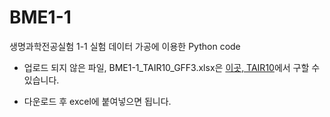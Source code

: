 # BME1-1
생명과학전공실험 1-1 실험 데이터 가공에 이용한 Python code

+ 업로드 되지 않은 파일, BME1-1_TAIR10_GFF3.xlsx은 [이곳, TAIR10](https://www.arabidopsis.org/download_files/Genes/TAIR10_genome_release/TAIR10_gff3/TAIR10_GFF3_genes_transposons.gff)에서 구할 수 있습니다.

+ 다운로드 후 excel에 붙여넣으면 됩니다.

